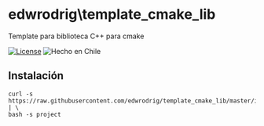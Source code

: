 edwrodrig\template_cmake_lib
========
Template para biblioteca C++ para cmake 

[![License](https://img.shields.io/github/license/edwrodrig/template_cmake_lib)](https://github.com/edwrodrig/template_cmake_lib/blob/master/LICENSE)
![Hecho en Chile](https://img.shields.io/badge/country-Chile-red)

## Instalación
```shell
curl -s https://raw.githubusercontent.com/edwrodrig/template_cmake_lib/master/install | \
bash -s project
```
